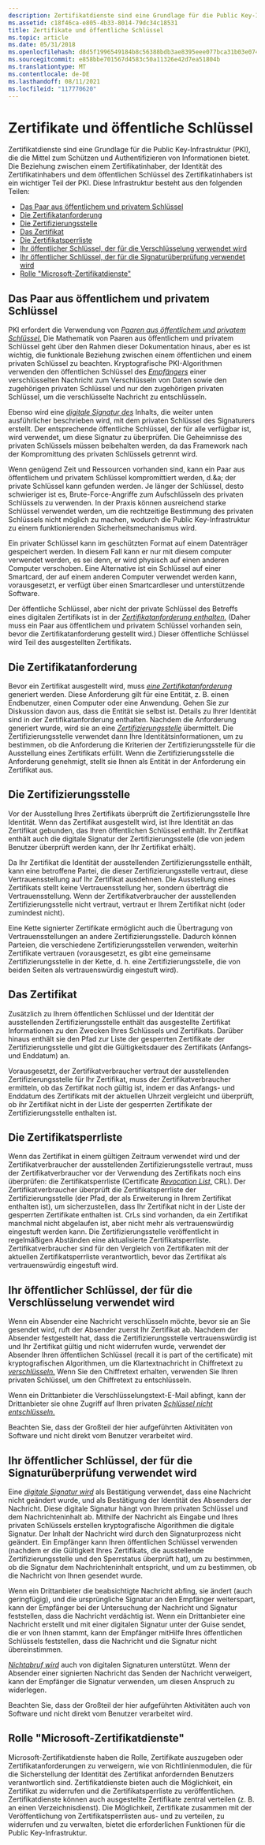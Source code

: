 ```yaml
---
description: Zertifikatdienste sind eine Grundlage für die Public Key-Infrastruktur (PKI), die die Mittel zum Schützen und Authentifizieren von Informationen bietet.
ms.assetid: c18f46ca-e805-4b33-8014-79dc34c18531
title: Zertifikate und öffentliche Schlüssel
ms.topic: article
ms.date: 05/31/2018
ms.openlocfilehash: d8d5f1996549184b8c56388bdb3ae8395eee077bca31b03e074f4dda8568805b
ms.sourcegitcommit: e858bbe701567d4583c50a11326e42d7ea51804b
ms.translationtype: MT
ms.contentlocale: de-DE
ms.lasthandoff: 08/11/2021
ms.locfileid: "117770620"
---
```

# <a name="certificates-and-public-keys"></a>Zertifikate und öffentliche Schlüssel

Zertifikatdienste sind eine Grundlage für die Public Key-Infrastruktur (PKI), die die Mittel zum Schützen und Authentifizieren von Informationen bietet. Die Beziehung zwischen einem Zertifikatinhaber, der Identität des Zertifikatinhabers und dem öffentlichen Schlüssel des Zertifikatinhabers ist ein wichtiger Teil der PKI. [](../secgloss/p-gly.md) Diese Infrastruktur besteht aus den folgenden Teilen:

-   [Das Paar aus öffentlichem und privatem Schlüssel](#the-publicprivate-key-pair)
-   [Die Zertifikatanforderung](#the-certificate-request)
-   [Die Zertifizierungsstelle](#the-certification-authority)
-   [Das Zertifikat](#the-certificate-request)
-   [Die Zertifikatsperrliste](#the-certificate-revocation-list)
-   [Ihr öffentlicher Schlüssel, der für die Verschlüsselung verwendet wird](#your-public-key-used-for-encryption)
-   [Ihr öffentlicher Schlüssel, der für die Signaturüberprüfung verwendet wird](#your-public-key-used-for-signature-verification)
-   [Rolle "Microsoft-Zertifikatdienste"](#microsoft-certificate-services-role)

## <a name="the-publicprivate-key-pair"></a>Das Paar aus öffentlichem und privatem Schlüssel

PKI erfordert die Verwendung von [*Paaren aus öffentlichem und privatem Schlüssel.*](../secgloss/p-gly.md) Die Mathematik von Paaren aus öffentlichem und privatem Schlüssel geht über den Rahmen dieser Dokumentation hinaus, aber es ist wichtig, die funktionale Beziehung zwischen einem öffentlichen und einem privaten Schlüssel zu beachten. Kryptografische PKI-Algorithmen verwenden den öffentlichen Schlüssel des [*Empfängers*](../secgloss/c-gly.md) einer [](../secgloss/p-gly.md) verschlüsselten Nachricht zum Verschlüsseln von Daten sowie den zugehörigen privaten Schlüssel und nur den zugehörigen privaten Schlüssel, um die verschlüsselte Nachricht zu entschlüsseln. [](../secgloss/p-gly.md)

Ebenso wird eine [*digitale Signatur des*](../secgloss/d-gly.md) Inhalts, die weiter unten ausführlicher beschrieben wird, mit dem privaten Schlüssel des Signaturers erstellt. Der entsprechende öffentliche Schlüssel, der für alle verfügbar ist, wird verwendet, um diese Signatur zu überprüfen. Die Geheimnisse des privaten Schlüssels müssen beibehalten werden, da das Framework nach der Kompromittung des privaten Schlüssels getrennt wird.

Wenn genügend Zeit und Ressourcen vorhanden sind, kann ein Paar aus öffentlichem und privatem Schlüssel kompromittiert werden, d.&a; der private Schlüssel kann gefunden werden. Je länger der Schlüssel, desto schwieriger ist es, Brute-Force-Angriffe zum Aufschlüsseln des privaten Schlüssels zu verwenden. In der Praxis können ausreichend starke Schlüssel verwendet werden, um die rechtzeitige Bestimmung des privaten Schlüssels nicht möglich zu machen, wodurch die Public Key-Infrastruktur zu einem funktionierenden Sicherheitsmechanismus wird.

Ein privater Schlüssel kann im geschützten Format auf einem Datenträger gespeichert werden. In diesem Fall kann er nur mit diesem computer verwendet werden, es sei denn, er wird physisch auf einen anderen Computer verschoben. Eine Alternative ist ein Schlüssel auf einer Smartcard, der auf einem anderen Computer verwendet werden kann, vorausgesetzt, er verfügt über einen Smartcardleser und unterstützende Software.

Der öffentliche Schlüssel, aber nicht der private Schlüssel des Betreffs eines digitalen Zertifikats ist in der [*Zertifikatanforderung enthalten.*](../secgloss/c-gly.md) (Daher muss ein Paar aus öffentlichem und privatem Schlüssel vorhanden sein, bevor die Zertifikatanforderung gestellt wird.) Dieser öffentliche Schlüssel wird Teil des ausgestellten Zertifikats.

## <a name="the-certificate-request"></a>Die Zertifikatanforderung

Bevor ein Zertifikat ausgestellt wird, muss [*eine Zertifikatanforderung*](../secgloss/c-gly.md) generiert werden. Diese Anforderung gilt für eine Entität, z. B. einen Endbenutzer, einen Computer oder eine Anwendung. Gehen Sie zur Diskussion davon aus, dass die Entität sie selbst ist. Details zu Ihrer Identität sind in der Zertifikatanforderung enthalten. Nachdem die Anforderung generiert wurde, wird sie an eine [*Zertifizierungsstelle*](../secgloss/c-gly.md) übermittelt. Die Zertifizierungsstelle verwendet dann Ihre Identitätsinformationen, um zu bestimmen, ob die Anforderung die Kriterien der Zertifizierungsstelle für die Ausstellung eines Zertifikats erfüllt. Wenn die Zertifizierungsstelle die Anforderung genehmigt, stellt sie Ihnen als Entität in der Anforderung ein Zertifikat aus.

## <a name="the-certification-authority"></a>Die Zertifizierungsstelle

Vor der Ausstellung Ihres Zertifikats überprüft die Zertifizierungsstelle Ihre Identität. Wenn das Zertifikat ausgestellt wird, ist Ihre Identität an das Zertifikat gebunden, das Ihren öffentlichen Schlüssel enthält. Ihr Zertifikat enthält auch die digitale Signatur der Zertifizierungsstelle (die von jedem Benutzer überprüft werden kann, der Ihr Zertifikat erhält).

Da Ihr Zertifikat die Identität der ausstellenden Zertifizierungsstelle enthält, kann eine betroffene Partei, die dieser Zertifizierungsstelle vertraut, diese Vertrauensstellung auf Ihr Zertifikat ausdehnen. Die Ausstellung eines Zertifikats stellt keine Vertrauensstellung her, sondern überträgt die Vertrauensstellung. Wenn der Zertifikatverbraucher der ausstellenden Zertifizierungsstelle nicht vertraut, vertraut er Ihrem Zertifikat nicht (oder zumindest nicht).

Eine Kette signierter Zertifikate ermöglicht auch die Übertragung von Vertrauensstellungen an andere Zertifizierungsstelle. Dadurch können Parteien, die verschiedene Zertifizierungsstellen verwenden, weiterhin Zertifikate vertrauen (vorausgesetzt, es gibt eine gemeinsame Zertifizierungsstelle in der Kette, d. h. eine Zertifizierungsstelle, die von beiden Seiten als vertrauenswürdig eingestuft wird).

## <a name="the-certificate"></a>Das Zertifikat

Zusätzlich zu Ihrem öffentlichen Schlüssel und der Identität der ausstellenden Zertifizierungsstelle enthält das ausgestellte Zertifikat Informationen zu den Zwecken Ihres Schlüssels und Zertifikats. Darüber hinaus enthält sie den Pfad zur Liste der gesperrten Zertifikate der Zertifizierungsstelle und gibt die Gültigkeitsdauer des Zertifikats (Anfangs- und Enddatum) an.

Vorausgesetzt, der Zertifikatverbraucher vertraut der ausstellenden Zertifizierungsstelle für Ihr Zertifikat, muss der Zertifikatverbraucher ermitteln, ob das Zertifikat noch gültig ist, indem er das Anfangs- und Enddatum des Zertifikats mit der aktuellen Uhrzeit vergleicht und überprüft, ob ihr Zertifikat nicht in der Liste der gesperrten Zertifikate der Zertifizierungsstelle enthalten ist.

## <a name="the-certificate-revocation-list"></a>Die Zertifikatsperrliste

Wenn das Zertifikat in einem gültigen Zeitraum verwendet wird und der Zertifikatverbraucher der ausstellenden Zertifizierungsstelle vertraut, muss der Zertifikatverbraucher vor der Verwendung des Zertifikats noch eins überprüfen: die Zertifikatsperrliste (Certificate [*Revocation List,*](../secgloss/c-gly.md) CRL). Der Zertifikatverbraucher überprüft die Zertifikatsperrliste der Zertifizierungsstelle (der Pfad, der als Erweiterung in Ihrem Zertifikat enthalten ist), um sicherzustellen, dass Ihr Zertifikat nicht in der Liste der gesperrten Zertifikate enthalten ist. CrLs sind vorhanden, da ein Zertifikat manchmal nicht abgelaufen ist, aber nicht mehr als vertrauenswürdig eingestuft werden kann. Die Zertifizierungsstelle veröffentlicht in regelmäßigen Abständen eine aktualisierte Zertifikatsperrliste. Zertifikatverbraucher sind für den Vergleich von Zertifikaten mit der aktuellen Zertifikatsperrliste verantwortlich, bevor das Zertifikat als vertrauenswürdig eingestuft wird.

## <a name="your-public-key-used-for-encryption"></a>Ihr öffentlicher Schlüssel, der für die Verschlüsselung verwendet wird

Wenn ein Absender eine Nachricht verschlüsseln möchte, bevor sie an Sie gesendet wird, ruft der Absender zuerst Ihr Zertifikat ab. Nachdem der Absender festgestellt hat, dass die Zertifizierungsstelle vertrauenswürdig ist und Ihr Zertifikat gültig und nicht widerrufen wurde, verwendet [](../secgloss/p-gly.md) der Absender Ihren öffentlichen Schlüssel (recall it is part of the certificate) mit kryptografischen Algorithmen, um die Klartextnachricht in Chiffretext zu [*verschlüsseln.*](../secgloss/c-gly.md) Wenn Sie den Chiffretext erhalten, verwenden Sie Ihren privaten Schlüssel, um den Chiffretext zu entschlüsseln.

Wenn ein Drittanbieter die Verschlüsselungstext-E-Mail abfingt, kann der Drittanbieter sie ohne Zugriff auf Ihren privaten [*Schlüssel nicht entschlüsseln.*](../secgloss/p-gly.md)

Beachten Sie, dass der Großteil der hier aufgeführten Aktivitäten von Software und nicht direkt vom Benutzer verarbeitet wird.

## <a name="your-public-key-used-for-signature-verification"></a>Ihr öffentlicher Schlüssel, der für die Signaturüberprüfung verwendet wird

Eine [*digitale Signatur wird*](../secgloss/d-gly.md) als Bestätigung verwendet, dass eine Nachricht nicht geändert wurde, und als Bestätigung der Identität des Absenders der Nachricht. Diese digitale Signatur hängt von Ihrem privaten Schlüssel und dem Nachrichteninhalt ab. Mithilfe der Nachricht als Eingabe und Ihres privaten Schlüssels erstellen kryptografische Algorithmen die digitale Signatur. Der Inhalt der Nachricht wird durch den Signaturprozess nicht geändert. Ein Empfänger kann Ihren öffentlichen Schlüssel verwenden (nachdem er die Gültigkeit Ihres Zertifikats, die ausstellende Zertifizierungsstelle und den Sperrstatus überprüft hat), um zu bestimmen, ob die Signatur dem Nachrichteninhalt entspricht, und um zu bestimmen, ob die Nachricht von Ihnen gesendet wurde.

Wenn ein Drittanbieter die beabsichtigte Nachricht abfing, sie ändert (auch geringfügig), und die ursprüngliche Signatur an den Empfänger weiterspart, kann der Empfänger bei der Untersuchung der Nachricht und Signatur feststellen, dass die Nachricht verdächtig ist. Wenn ein Drittanbieter eine Nachricht erstellt und mit einer digitalen Signatur unter der Guise sendet, die er von Ihnen stammt, kann der Empfänger mitHilfe Ihres öffentlichen Schlüssels feststellen, dass die Nachricht und die Signatur nicht übereinstimmen.

[*Nichtabruf wird*](../secgloss/n-gly.md) auch von digitalen Signaturen unterstützt. Wenn der Absender einer signierten Nachricht das Senden der Nachricht verweigert, kann der Empfänger die Signatur verwenden, um diesen Anspruch zu widerlegen.

Beachten Sie, dass der Großteil der hier aufgeführten Aktivitäten auch von Software und nicht direkt vom Benutzer verarbeitet wird.

## <a name="microsoft-certificate-services-role"></a>Rolle "Microsoft-Zertifikatdienste"

Microsoft-Zertifikatdienste haben die Rolle, Zertifikate auszugeben oder Zertifikatanforderungen zu verweigern, wie von Richtlinienmodulen, die für die Sicherstellung der Identität des Zertifikat anfordernden Benutzers verantwortlich sind. Zertifikatdienste bieten auch die Möglichkeit, ein Zertifikat zu widerrufen und die Zertifikatsperrliste zu veröffentlichen. Zertifikatdienste können auch ausgestellte Zertifikate zentral verteilen (z. B. an einen Verzeichnisdienst). Die Möglichkeit, Zertifikate zusammen mit der Veröffentlichung von Zertifikatsperrlisten aus- und zu verteilen, zu widerrufen und zu verwalten, bietet die erforderlichen Funktionen für die Public Key-Infrastruktur.

 

 
